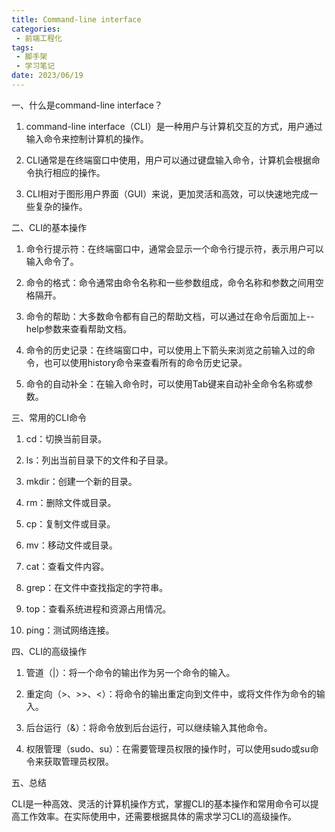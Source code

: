 ```yaml
---
title: Command-line interface
categories:
 - 前端工程化
tags:
 - 脚手架
 - 学习笔记
date: 2023/06/19
---
```


一、什么是command-line interface？

1. command-line interface（CLI）是一种用户与计算机交互的方式，用户通过输入命令来控制计算机的操作。

2. CLI通常是在终端窗口中使用，用户可以通过键盘输入命令，计算机会根据命令执行相应的操作。

3. CLI相对于图形用户界面（GUI）来说，更加灵活和高效，可以快速地完成一些复杂的操作。

二、CLI的基本操作

1. 命令行提示符：在终端窗口中，通常会显示一个命令行提示符，表示用户可以输入命令了。

2. 命令的格式：命令通常由命令名称和一些参数组成，命令名称和参数之间用空格隔开。

3. 命令的帮助：大多数命令都有自己的帮助文档，可以通过在命令后面加上--help参数来查看帮助文档。

4. 命令的历史记录：在终端窗口中，可以使用上下箭头来浏览之前输入过的命令，也可以使用history命令来查看所有的命令历史记录。

5. 命令的自动补全：在输入命令时，可以使用Tab键来自动补全命令名称或参数。

三、常用的CLI命令

1. cd：切换当前目录。

2. ls：列出当前目录下的文件和子目录。

3. mkdir：创建一个新的目录。

4. rm：删除文件或目录。

5. cp：复制文件或目录。

6. mv：移动文件或目录。

7. cat：查看文件内容。

8. grep：在文件中查找指定的字符串。

9. top：查看系统进程和资源占用情况。

10. ping：测试网络连接。

四、CLI的高级操作

1. 管道（|）：将一个命令的输出作为另一个命令的输入。

2. 重定向（>、>>、<）：将命令的输出重定向到文件中，或将文件作为命令的输入。

3. 后台运行（&）：将命令放到后台运行，可以继续输入其他命令。

4. 权限管理（sudo、su）：在需要管理员权限的操作时，可以使用sudo或su命令来获取管理员权限。

五、总结

CLI是一种高效、灵活的计算机操作方式，掌握CLI的基本操作和常用命令可以提高工作效率。在实际使用中，还需要根据具体的需求学习CLI的高级操作。